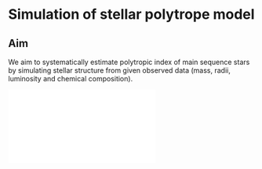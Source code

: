 # Simulation of stellar polytrope model

## Aim

We aim to systematically estimate polytropic index of main sequence stars by simulating stellar structure from given observed data (mass, radii, luminosity and chemical composition).

![test_image](./figures/n_dest_alpha_cent_a.pdf)

